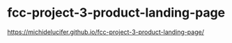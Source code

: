 # fcc-project-3-product-landing-page
https://michidelucifer.github.io/fcc-project-3-product-landing-page/
